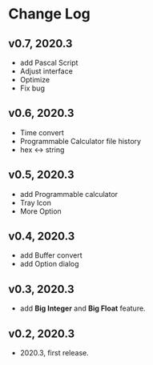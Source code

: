 # Change Log

## v0.7, 2020.3

- add Pascal Script
- Adjust interface
- Optimize
- Fix bug 

## v0.6, 2020.3

- Time convert
- Programmable Calculator file history
- hex <-> string

## v0.5, 2020.3

- add Programmable calculator
- Tray Icon
- More Option

## v0.4, 2020.3

- add Buffer convert
- add Option dialog

## v0.3, 2020.3

- add **Big Integer** and **Big Float** feature.

## v0.2, 2020.3

- 2020.3, first release. 
